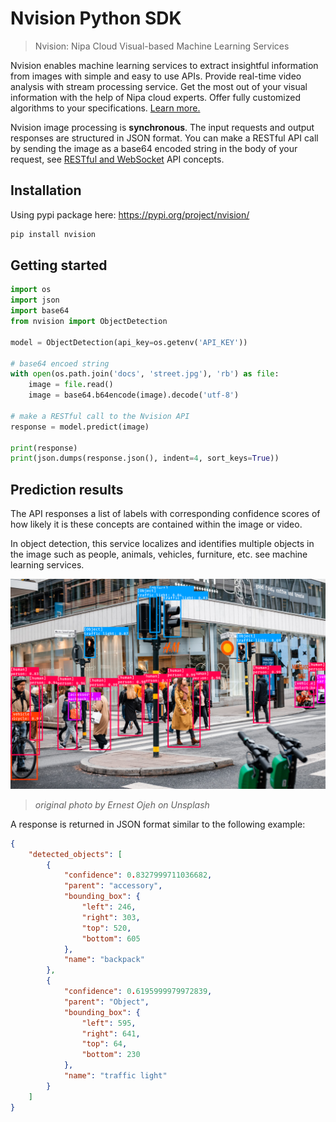 # Nvision Python SDK

> Nvision: Nipa Cloud Visual-based Machine Learning Services

Nvision enables machine learning services to extract insightful information from images with simple and easy to use APIs. Provide real-time video analysis with stream processing service. Get the most out of your visual information with the help of Nipa cloud experts. Offer fully customized algorithms to your specifications. [Learn more.](https://docs.nipa.cloud/article-categories/nvision/)

Nvision image processing is **synchronous**. The input requests and output responses are structured in JSON format. You can make a RESTful API call by sending the image as a base64 encoded string in the body of your request, see [RESTful and WebSocket](https://docs.nipa.cloud/knowledge-base/api-concepts/) API concepts.

## Installation

Using pypi package here: https://pypi.org/project/nvision/

```bash
pip install nvision
```

## Getting started

```python
import os
import json
import base64
from nvision import ObjectDetection

model = ObjectDetection(api_key=os.getenv('API_KEY'))

# base64 encoed string
with open(os.path.join('docs', 'street.jpg'), 'rb') as file:
    image = file.read()
    image = base64.b64encode(image).decode('utf-8')

# make a RESTful call to the Nvision API
response = model.predict(image)

print(response)
print(json.dumps(response.json(), indent=4, sort_keys=True))
```

## Prediction results

The API responses a list of labels with corresponding confidence scores of how likely it is these concepts are contained within the image or video.

In object detection, this service localizes and identifies multiple objects in the image such as people, animals, vehicles, furniture, etc. see machine learning services.

![original photo by Ernest Ojeh on Unsplash](./docs/output.png)
> *original photo by Ernest Ojeh on Unsplash*

A response is returned in JSON format similar to the following example:

```json
{
    "detected_objects": [
        {
            "confidence": 0.8327999711036682,
            "parent": "accessory",
            "bounding_box": {
                "left": 246,
                "right": 303,
                "top": 520,
                "bottom": 605
            },
            "name": "backpack"
        },
        {
            "confidence": 0.6195999979972839,
            "parent": "Object",
            "bounding_box": {
                "left": 595,
                "right": 641,
                "top": 64,
                "bottom": 230
            },
            "name": "traffic light"
        }
    ]
}

```
